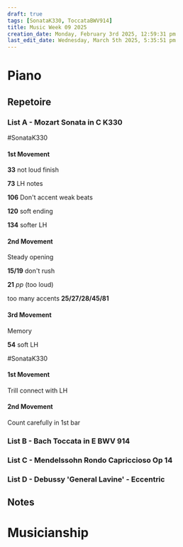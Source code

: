 ```yaml
---
draft: true
tags: [SonataK330, ToccataBWV914]
title: Music Week 09 2025
creation_date: Monday, February 3rd 2025, 12:59:31 pm
last_edit_date: Wednesday, March 5th 2025, 5:35:51 pm
---
```


# Piano

## Repetoire

### List A - Mozart Sonata in C K330

#SonataK330

#### 1st Movement

**33** not loud finish

**73** LH notes

**106** Don't accent weak beats

**120** soft ending

**134** softer LH

#### 2nd Movement

Steady opening

**15/19** don't rush

**21** *pp* (too loud)

too many accents **25/27/28/45/81**

#### 3rd Movement

Memory

**54** soft LH

#SonataK330

#### 1st Movement

Trill connect with LH

#### 2nd Movement

Count carefully in 1st bar

### List B - Bach Toccata in E BWV 914

### List C - Mendelssohn Rondo Capriccioso Op 14

### List D - Debussy 'General Lavine' - Eccentric

## Notes

# Musicianship
